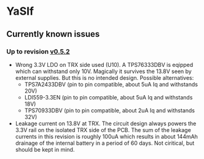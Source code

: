 # YaSIf

## Currently known issues
### Up to revision [v0.5.2 ](https://github.com/DM6JM/YaSIf/tree/v0.5.2)
- Wrong 3.3V LDO on TRX side used (U10). A TPS76333DBV is eqipped which can withstand only 10V. Magically it survives the 13.8V seen by external supplies. But this is no intended design.
  Possible alternatives:
  - TPS7A2433DBV (pin to pin compatible, about 5uA Iq and withstands 20V)
  - LDI559-3.3EN (pin to pin compatible, about 5uA Iq and withstands 18V)
  - TPS70933DBV (pin to pin compatible, about 2uA Iq and withstands 32V) 
- Leakage current on 13.8V at TRX. The circuit design always powers the 3.3V rail on the isolated TRX side of the PCB. The sum of the leakage currents in this revision is roughly 100uA which results in about 144mAh drainage of the internal battery in a period of 60 days. Not ciritical, but should be kept in mind.
